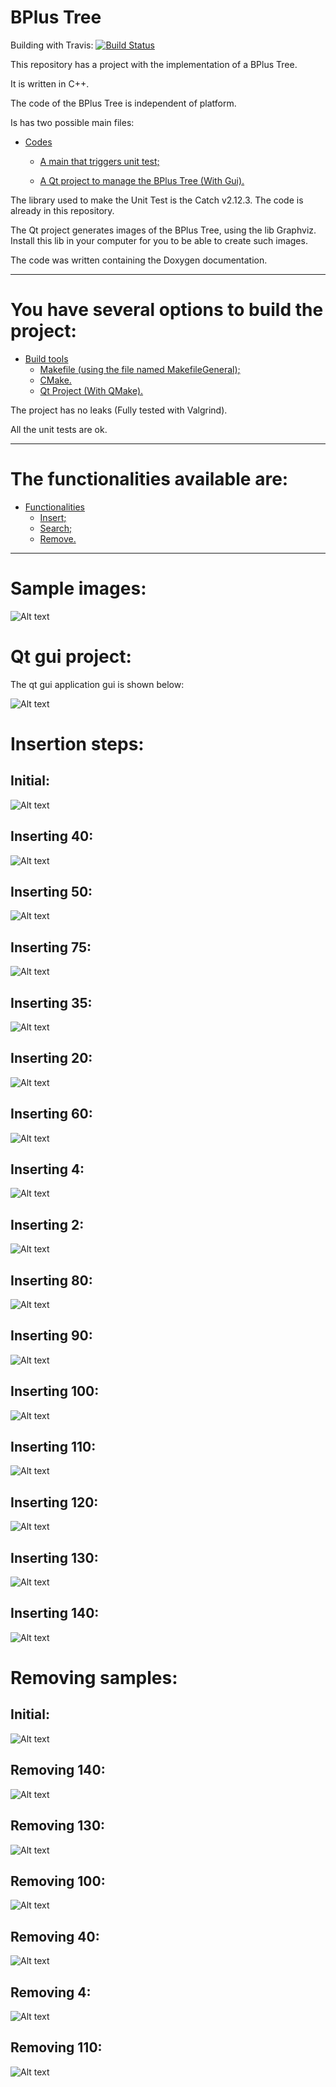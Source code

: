 BPlus Tree
====================
Building with Travis: [![Build Status](https://www.travis-ci.com/danielScLima/BPlusTree.svg?branch=master)](https://www.travis-ci.com/danielScLima/BPlusTree)

This repository has a project with the implementation of a BPlus Tree.

It is written in C++.

The code of the BPlus Tree is independent of platform.

Is has two possible main files:

* [Codes](#markdown-header)
	* [A main that triggers unit test;](#markdown-header-emphasis)

	* [A Qt project to manage the BPlus Tree (With Gui).](#markdown-header-strikethrough)
	
The library used to make the Unit Test is the Catch v2.12.3. The code is already in this repository.

The Qt project generates images of the BPlus Tree, using the lib Graphviz.
Install this lib in your computer for you to be able to create such images.

The code was written containing the Doxygen documentation.

- - -

You have several options to build the project: 
====================

* [Build tools](#markdown-header)
	* [Makefile (using the file named MakefileGeneral);](#markdown-header-emphasis)
	* [CMake.](#markdown-header-emphasis)
	* [Qt Project (With QMake).](#markdown-header-emphasis)

The project has no leaks (Fully tested with Valgrind).

All the unit tests are ok.

- - -

The functionalities available are: 
====================

* [Functionalities](#markdown-header)
	* [Insert;](#markdown-header-emphasis)
	* [Search;](#markdown-header-emphasis)	
	* [Remove.](#markdown-header-emphasis)
	
- - -

Sample images: 
====================

![Alt text](images/sample.png)


Qt gui project: 
====================
The qt gui application gui is shown below:

![Alt text](images/guisample.png)



Insertion steps: 
====================

## Initial:

![Alt text](images/insertion/0.png)

## Inserting 40:

![Alt text](images/insertion/1.png)

## Inserting 50:

![Alt text](images/insertion/2.png)

## Inserting 75:

![Alt text](images/insertion/3.png)

## Inserting 35:

![Alt text](images/insertion/4.png)

## Inserting 20:

![Alt text](images/insertion/5.png)

## Inserting 60:

![Alt text](images/insertion/6.png)

## Inserting 4:

![Alt text](images/insertion/7.png)

## Inserting 2:

![Alt text](images/insertion/8.png)

## Inserting 80:

![Alt text](images/insertion/9.png)

## Inserting 90:

![Alt text](images/insertion/10.png)

## Inserting 100:

![Alt text](images/insertion/11.png)

## Inserting 110:

![Alt text](images/insertion/12.png)

## Inserting 120:

![Alt text](images/insertion/13.png)

## Inserting 130:

![Alt text](images/insertion/14.png)

## Inserting 140:

![Alt text](images/insertion/15.png)


Removing samples: 
====================

## Initial:

![Alt text](images/remove/0.png)

## Removing 140:

![Alt text](images/remove/1.png)

## Removing 130:

![Alt text](images/remove/2.png)

## Removing 100:

![Alt text](images/remove/3.png)

## Removing 40:

![Alt text](images/remove/4.png)

## Removing 4:

![Alt text](images/remove/5.png)

## Removing 110:

![Alt text](images/remove/6.png)
